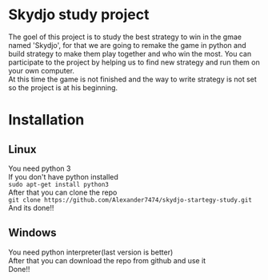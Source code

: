 # Skydjo study project

The goel of this project is to study the best strategy to win in the gmae named 'Skydjo', for that we are going to remake the game in python and build strategy to make them play together and who win the most. You can participate to the project by helping us to find new strategy and run them on your own computer. <br/>
At this time the game is not finished and the way to write strategy is not set so the project is at his beginning. <br/>

# Installation

## Linux
You need python 3<br/>
If you don't have python installed<br/>
```sudo apt-get install python3```<br/>
After that you can clone the repo<br/>
```git clone https://github.com/Alexander7474/skydjo-startegy-study.git```<br/>
And its done!!<br/>

## Windows
You need python interpreter(last version is better)<br/>
After that you can download the repo from github and use it<br/>
Done!!<br/>